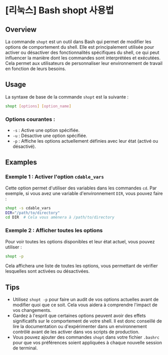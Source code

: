 # [리눅스] Bash shopt 사용법

## Overview
La commande `shopt` est un outil dans Bash qui permet de modifier les options de comportement du shell. Elle est principalement utilisée pour activer ou désactiver des fonctionnalités spécifiques du shell, ce qui peut influencer la manière dont les commandes sont interprétées et exécutées. Cela permet aux utilisateurs de personnaliser leur environnement de travail en fonction de leurs besoins.

## Usage
La syntaxe de base de la commande `shopt` est la suivante :

```bash
shopt [options] [option_name]
```

### Options courantes :
- `-s` : Active une option spécifiée.
- `-u` : Désactive une option spécifiée.
- `-p` : Affiche les options actuellement définies avec leur état (activé ou désactivé).

## Examples
### Exemple 1 : Activer l'option `cdable_vars`
Cette option permet d'utiliser des variables dans les commandes `cd`. Par exemple, si vous avez une variable d'environnement `DIR`, vous pouvez faire :

```bash
shopt -s cdable_vars
DIR="/path/to/directory"
cd DIR  # Cela vous amènera à /path/to/directory
```

### Exemple 2 : Afficher toutes les options
Pour voir toutes les options disponibles et leur état actuel, vous pouvez utiliser :

```bash
shopt -p
```

Cela affichera une liste de toutes les options, vous permettant de vérifier lesquelles sont activées ou désactivées.

## Tips
- Utilisez `shopt -p` pour faire un audit de vos options actuelles avant de modifier quoi que ce soit. Cela vous aidera à comprendre l'impact de vos changements.
- Gardez à l'esprit que certaines options peuvent avoir des effets significatifs sur le comportement de votre shell. Il est donc conseillé de lire la documentation ou d'expérimenter dans un environnement contrôlé avant de les activer dans vos scripts de production.
- Vous pouvez ajouter des commandes `shopt` dans votre fichier `.bashrc` pour que vos préférences soient appliquées à chaque nouvelle session de terminal.